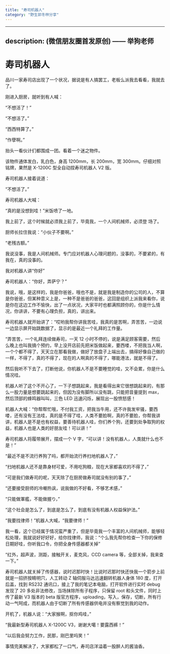 ```yaml
---
title: "寿司机器人"
category: "野生郭冬林分享"
---
```

---
description: (微信朋友圈首发原创) —— 举狗老师
---

# 寿司机器人

品川一家寿司店出现了一个状况，据说是有人搞罢工，老板么派我去看看，我就去了。

刚进入厨房，就听到有人喊：

“不想活了！”

“不想活了。”

“西西特算了。”

“作孽啊。”

抬头一看伙计们都围成一团。看着一个迷之物件。

该物件通体发白，乳白色，身高 1200mm，长 200mm，宽 300mm。仔细对照铭牌，果然是 X-1200C 型全自动捏寿司机器人 V2 版。

寿司机器人接着说道：

“不想活了。”

寿司机器人大喊：

“真的是没想到哇！”米饭喷了一地。

我上前了，这个时候就必须我上前了，毕竟我，一个人间机械师，必须登 场了。

厨师长拉住我说：“小伙子不要啊。”

“老残古额。”

我说没事，我是人间机械师。专门应对机器人心理问题的，没事的，不要紧的，有我在，真的没事的。

我对机器人讲“你好”

寿司机器人：“你好，弄萨宁？”

我说，哦，是这样的，我是你爸爸，哦也不是，就是我是制造你的公司的人，不算是你爸爸，但某种意义上是，一种不是爸爸的爸爸，这回是组织上派我来看你，说是你在这边工作不愉快，出了一点状况，大家平时也都满照顾你的，你是什么情况，你讲讲，不要有心理负担，真的，讲出来。

寿司机器人就开始讲了：“哎哟我帮你讲我苦哇，我真的是苦啊，弄苦苦，一边说一边显示屏开始跳数据了，显示的是最近一个礼拜的工作量。

“弄苦苦，一个礼拜连续做寿司，一天 12 小时不停的，说是满足顾客需要，然后么晚上也叫我搞个预约，早上没开店前先把米饭做起来，要西喽，不把我当人啊，一个个都不得了，天天立在那看我做，做好了放盘子上端出去，搞得好像自己做的一样，不得了，真的不得了，现在的人啊真的不得了，哪能港法，就是不得了。

然后我听不下去了，打断他说，你机器人不是不要睡觉的哇，又不会累，你是什么情况哇。

机器人听了这个不开心了，一下子想跳起来，我是看得出来它很想跳起来的，有那么一股力量是想要跳起来的，但因为没有脚所以没有跳，只能把音量提到 max，然后顶部的蜂鸣器叫叫，三色 LED 迅速闪烁，展现出一股愤怒感！

机器人大喊：“你帮帮忙哦，不付我工资，把我当牛用，还不许我发牢骚，要西喽，还有没有王法哇，真的是不得了哇，人类不要脸啊，真的不要脸，你帮我讲讲，机器人是不是也有权益，要善待机器人哇，你们养个狗，还要到处争取狗的权益，机器人也是人类的好朋友哇！可以讲！”

寿司机器人将履带展开，摆成一个 V 字，“可以讲！没有机器人，人类就什么也不是！”

“最近不是不流行养狗了吗，都开始流行养扫地机器人了，”

“扫地机器人还不是靠身材可爱，不用吃狗粮，现在大家都喜欢的不得了，”

“可是我们做寿司的呢，天天除了在厨房做寿司就没有别的事了，”

“还要接受厨师的冷嘲热讽，说我做的不好看，不够艺术感，”

“只能做軍艦，不能做握り，”

“这个社会是怎么了，到底是怎么了，到底有没有机器人权益保护法。”

“我要找律师！”机器人大喊，“我要律师！”

我一看，这个已经属于情况蛮严重了，但是毕竟我一个丰富的人间机械师，能够轻松处理，我就说好好好好，给你找律师，我说：“个么我先帮你检查一下你的保修日期好哇，你听我口令，你把全身传感器都关掉”

“红外，超声波，测距，接触开关，麦克风，CCD camera 等，全部关掉，我来查一下。”

寿司机器人就关掉了传感器，说时迟那时快！比说时迟那时快还快我一个箭步上前就是一招挤按睛明穴，人工转动 Z 轴伺服马达迅速翻转机器人身体 180 度，打开后盖，找到 RS232 通讯口，接上了我的笔记本电脑，打开软件进行实时 debug 发现了 20 多处非法修改，当场抹除所有子程序，只保留 root 和头文件，同时上传了最新 V3 版本的 beta 版官方程序，uploading，写入，保存，切断，所有行动一气呵成，而机器人由于切断了所有传感器供电并没有察觉到我的动作。

开机了，机器人说：“大家猴啊，抠你鸡哇，”

“我最新型寿司机器人 X-1200C V3，谢谢大噶！要露西裤！”

“以后我会努力工作，民那，刚巴里吗笑！”

事情完美解决了，大家都松了一口气，寿司店洋溢着一股醉人的酱油香。

